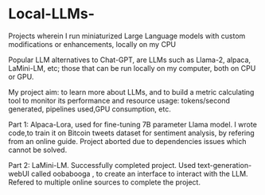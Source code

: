 # Local-LLMs-
Projects wherein I run miniaturized Large Language models with custom modifications or enhancements, locally on my CPU

Popular LLM alternatives to Chat-GPT, are LLMs such as Llama-2, alpaca, LaMini-LM, etc; those that can be run locally on my computer, both on CPU or GPU.

My project aim: to learn more about LLMs, and to build a metric calculating tool to monitor its performance and resource usage: tokens/second generated, pipelines used,GPU consumption, etc.

Part 1: Alpaca-Lora, used for fine-tuning 7B parameter Llama model. I wrote code,to train it on Bitcoin tweets dataset for sentiment analysis, by refering from an online guide.
Project aborted due to dependencies issues which cannot be solved.

Part 2: LaMini-LM. Successfully completed project.
Used text-generation-webUI called oobabooga , to create an interface to interact with the LLM. Refered to multiple online sources to complete the project.
